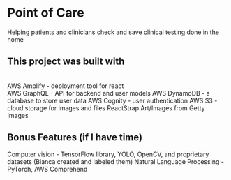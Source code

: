 # Point of Care 
Helping patients and clinicians check and save clinical testing done in the home

## This project was built with

<br>AWS Amplify - deployment tool for react </br>
AWS GraphQL - API for backend and user models
AWS DynamoDB - a database to store user data
AWS Cognity - user authentication
AWS S3 - cloud storage for images and files
ReactStrap
Art/Images from Getty Images

## Bonus Features (if I have time)

Computer vision - TensorFlow library, YOLO, OpenCV, and proprietary datasets (Bianca created and labeled them)
Natural Language Processing - PyTorch, AWS Comprehend







